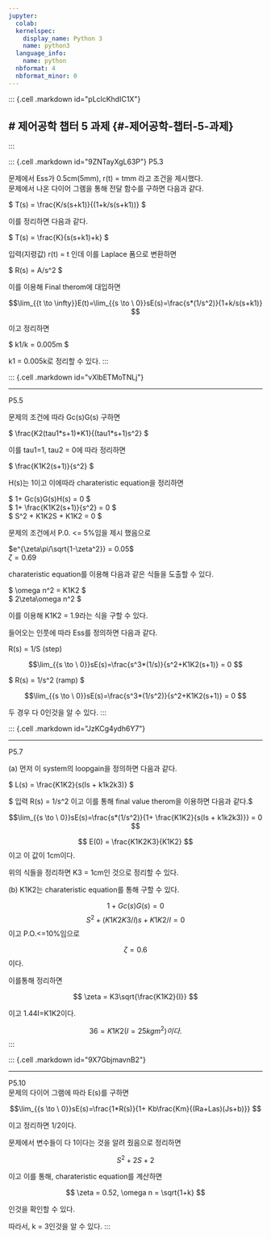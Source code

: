 ```yaml
---
jupyter:
  colab:
  kernelspec:
    display_name: Python 3
    name: python3
  language_info:
    name: python
  nbformat: 4
  nbformat_minor: 0
---
```


::: {.cell .markdown id="pLclcKhdIC1X"}
## \# 제어공학 챕터 5 과제 {#-제어공학-챕터-5-과제}
:::

::: {.cell .markdown id="9ZNTayXgL63P"}
P5.3

문제에서 Ess가 0.5cm(5mm), r(t) = tmm 라고 조건을 제시했다.\
문제에서 나온 다이어 그램을 통해 전달 함수를 구하면 다음과 같다.

\$ T(s) = \\frac{K/s(s+k1)}{(1+k/s(s+k1))} \$

이를 정리하면 다음과 같다.

\$ T(s) = \\frac{K}{s(s+k1)+k} \$

입력(지령값) r(t) = t 인데 이를 Laplace 폼으로 변환하면

\$ R(s) = A/s\^2 \$

이를 이용해 Final therom에 대입하면

$$\lim_{{t \to \infty}}E(t)=\lim_{{s \to \ 0}}sE(s)=\frac{s*(1/s^2)}{1+k/s(s+k1)} $$

이고 정리하면

\$ k1/k = 0.005m \$

k1 = 0.005k로 정리할 수 있다.
:::

::: {.cell .markdown id="vXlbETMoTNLj"}

------------------------------------------------------------------------

P5.5

문제의 조건에 따라 Gc(s)G(s) 구하면

\$ \\frac{K2(tau1*s+1)*K1}{(tau1\*s+1)s\^2} \$

이를 tau1=1, tau2 = 0에 따라 정리하면

\$ \\frac{K1K2(s+1)}{s\^2} \$

H(s)는 1이고 이에따라 charateristic equation을 정리하면

\$ 1+ Gc(s)G(s)H(s) = 0 \$\
\$ 1+ \\frac{K1K2(s+1)}{s\^2} = 0 \$\
\$ S\^2 + K1K2S + K1K2 = 0 \$

문제의 조건에서 P.0. \<= 5%임을 제시 했음으로

$e^{\zeta\pi/\sqrt{1-\zeta^2}} = 0.05$\
$\zeta = 0.69$

charateristic equation를 이용해 다음과 같은 식들을 도출할 수 있다.

\$ \\omega n\^2 = K1K2 \$\
\$ 2\\zeta\\omega n\^2 \$

이를 이용해 K1K2 = 1.9라는 식을 구할 수 있다.

들어오는 인풋에 따라 Ess를 정의하면 다음과 같다.

R(s) = 1/S (step)

$$\lim_{{s \to \ 0}}sE(s)=\frac{s^3*(1/s)}{s^2+K1K2(s+1)} = 0 $$

\$ R(s) = 1/s\^2 (ramp) \$

$$\lim_{{s \to \ 0}}sE(s)=\frac{s^3*(1/s^2)}{s^2+K1K2(s+1)} = 0 $$

두 경우 다 0인것을 알 수 있다.
:::

::: {.cell .markdown id="JzKCg4ydh6Y7"}

------------------------------------------------------------------------

P5.7

\(a\) 먼저 이 system의 loopgain을 정의하면 다음과 같다.

\$ L(s) = \\frac{K1K2}{s(Is + k1k2k3)} \$

\$ 입력 R(s) = 1/s\^2 이고 이를 통해 final value therom을 이용하면
다음과 같다.\$

$$\lim_{{s \to \ 0}}sE(s)=\frac{s*(1/s^2)}{1+ \frac{K1K2}{s(Is + k1k2k3)}} = 0 $$

$$ E(0) = \frac{K1K2K3}{K1K2} $$ 이고 이 값이 1cm이다.

위의 식들을 정리하면 K3 = 1cm인 것으로 정리할 수 있다.

\(b\) K1K2는 charateristic equation를 통해 구할 수 있다.

$$ 1 + Gc(s)G(s) = 0 $$ $$ S^2 + (K1K2K3/I)s + K1K2/I = 0 $$ 이고
P.O.\<=10%임으로

$$ \zeta = 0.6 $$ 이다.

이를통해 정리하면

$$ \zeta = K3\sqrt{\frac{K1K2}{I}} $$

이고 1.44I=K1K2이다.

$$ 36 = K1K2(I=25kgm^2)이다. $$
:::

::: {.cell .markdown id="9X7GbjmavnB2"}

------------------------------------------------------------------------

P5.10\
문제의 다이어 그램에 따라 E(s)를 구하면

$$\lim_{{s \to \ 0}}sE(s)=\frac{1*R(s)}{1+ Kb\frac{Km}{(Ra+Las)(Js+b)}}  $$

이고 정리하면 1/2이다.

문제에서 변수들이 다 1이다는 것을 알려 줬음으로 정리하면

$$ S^2 + 2S+ 2 $$

이고 이를 통해, charateristic equation를 계산하면

$$ \zeta = 0.52, \omega n = \sqrt{1+k} $$

인것을 확인할 수 있다.

따라서, k = 3인것을 알 수 있다.
:::
